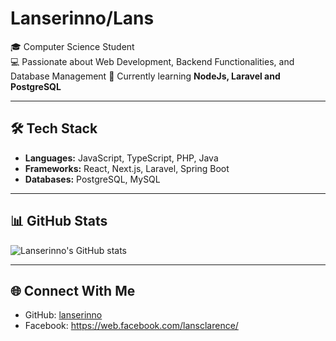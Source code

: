 # Lanserinno/Lans

🎓 Computer Science Student  
💻 Passionate about Web Development, Backend Functionalities, and Database Management
🚀 Currently learning **NodeJs, Laravel and PostgreSQL**

---

## 🛠 Tech Stack
- **Languages:** JavaScript, TypeScript, PHP, Java
- **Frameworks:** React, Next.js, Laravel, Spring Boot
- **Databases:** PostgreSQL, MySQL

---

## 📊 GitHub Stats
![Lanserinno's GitHub stats](https://github-readme-stats.vercel.app/api?username=lanserinno&show_icons=true&theme=dark)

---


## 🌐 Connect With Me
- GitHub: [lanserinno](https://github.com/lanserinno)
- Facebook: https://web.facebook.com/lansclarence/
  
